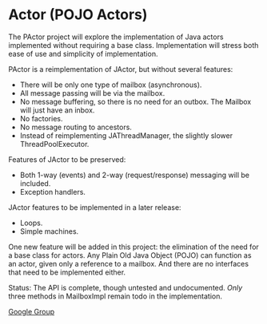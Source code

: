 Actor (POJO Actors)
======

The PActor project will explore the implementation of Java actors implemented without requiring a base class.
Implementation will stress both ease of use and simplicity of implementation.

PActor is a reimplementation of JActor, but without several features:
- There will be only one type of mailbox (asynchronous).
- All message passing will be via the mailbox.
- No message buffering, so there is no need for an outbox. The Mailbox will just have an inbox.
- No factories.
- No message routing to ancestors.
- Instead of reimplementing JAThreadManager, the slightly slower ThreadPoolExecutor.

Features of JActor to be preserved:
- Both 1-way (events) and 2-way (request/response) messaging will be included.
- Exception handlers.

JActor features to be implemented in a later release:
- Loops.
- Simple machines.

One new feature will be added in this project: the elimination of the need for a base class for actors. 
Any Plain Old Java Object (POJO) can function as an actor, given only a reference to a mailbox.
And there are no interfaces that need to be implemented either.

Status: The API is complete, though untested and undocumented. 
*Only* three methods in MailboxImpl remain todo in the implementation.

[Google Group](https://groups.google.com/forum/?hl=en&fromgroups#!forum/agilewikidevelopers)
